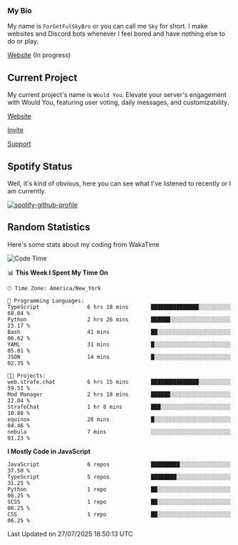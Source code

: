 ### My Bio 

My name is `ForGetFulSkyBro` or you can call me `Sky` for short. I make websites and Discord bots whenever I feel bored and have nothing else to do or play.

[Website](https://forgetful.vercel.app) (In progress)

## Current Project

My current project's name is `Would You`. Elevate your server's engagement with Would You, featuring user voting, daily messages, and customizability.

[Website](https://wouldyoubot.gg)

[Invite](https://wouldyoubot.gg/invite)

[Support](https://wouldyoubot.gg/discord)

## Spotify Status

Well, it's kind of obvious, here you can see what I've listened to recently or I am currently.

[![spotify-github-profile](https://spotify-github-profile.kittinanx.com/api/view?uid=8fw8wluifdebs12yo4k3j0h6c&cover_image=true&theme=novatorem&show_offline=false&background_color=121212&interchange=false&bar_color=53b14f&bar_color_cover=false)](https://github.com/kittinan/spotify-github-profile)


## Random Statistics

Here's some stats about my coding from WakaTime

<!--START_SECTION:waka-->
![Code Time](http://img.shields.io/badge/Code%20Time-1%2C491%20hrs%2042%20mins-blue)

📊 **This Week I Spent My Time On** 

```text
🕑︎ Time Zone: America/New_York

💬 Programming Languages: 
TypeScript               6 hrs 18 mins       ███████████████░░░░░░░░░░   60.04 % 
Python                   2 hrs 26 mins       ██████░░░░░░░░░░░░░░░░░░░   23.17 % 
Bash                     41 mins             ██░░░░░░░░░░░░░░░░░░░░░░░   06.62 % 
YAML                     31 mins             █░░░░░░░░░░░░░░░░░░░░░░░░   05.01 % 
JSON                     14 mins             █░░░░░░░░░░░░░░░░░░░░░░░░   02.35 % 

🐱‍💻 Projects: 
web.strafe.chat          6 hrs 15 mins       ███████████████░░░░░░░░░░   59.51 % 
Mod Manager              2 hrs 18 mins       ██████░░░░░░░░░░░░░░░░░░░   22.04 % 
StrafeChat               1 hr 8 mins         ███░░░░░░░░░░░░░░░░░░░░░░   10.88 % 
equinox                  28 mins             █░░░░░░░░░░░░░░░░░░░░░░░░   04.46 % 
nebula                   7 mins              ░░░░░░░░░░░░░░░░░░░░░░░░░   01.23 % 
```

**I Mostly Code in JavaScript** 

```text
JavaScript               6 repos             █████████░░░░░░░░░░░░░░░░   37.50 % 
TypeScript               5 repos             ████████░░░░░░░░░░░░░░░░░   31.25 % 
Python                   1 repo              ██░░░░░░░░░░░░░░░░░░░░░░░   06.25 % 
SCSS                     1 repo              ██░░░░░░░░░░░░░░░░░░░░░░░   06.25 % 
CSS                      1 repo              ██░░░░░░░░░░░░░░░░░░░░░░░   06.25 % 
```




 Last Updated on 27/07/2025 18:50:13 UTC
<!--END_SECTION:waka-->
